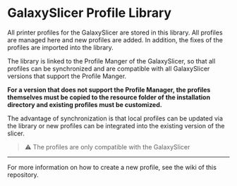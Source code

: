 # GalaxySlicer Profile Library

All printer profiles for the GalaxySlicer are stored in this library. All profiles are managed here and new profiles are added. In addition, the fixes of the profiles are imported into the library.

The library is linked to the Profile Manger of the GalaxySlicer, so that all profiles can be synchronized and are compatible with all GalaxySlicer versions that support the Profile Manger.

**For a version that does not support the Profile Manager, the profiles themselves must be copied to the resource folder of the installation directory and existing profiles must be customized.**

The advantage of synchronization is that local profiles can be updated via the library or new profiles can be integrated into the existing version of the slicer.


>⚠️ The profiles are only compatible with the GalaxySlicer

------------------------------------------------

For more information on how to create a new profile, see the wiki of this repository.
